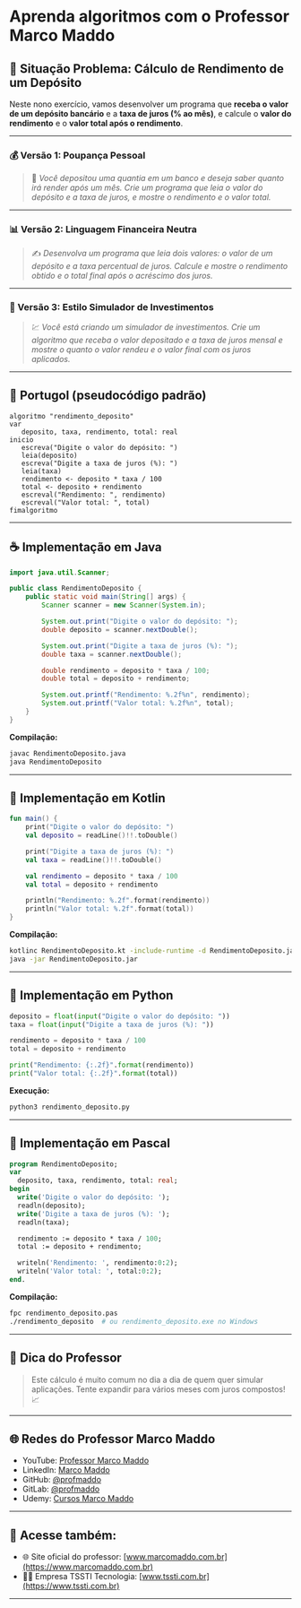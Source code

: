# Aprenda algoritmos com o Professor Marco Maddo

## 🧠 Situação Problema: Cálculo de Rendimento de um Depósito

Neste nono exercício, vamos desenvolver um programa que **receba o valor de um depósito bancário** e a **taxa de juros (% ao mês)**, e calcule o **valor do rendimento** e o **valor total após o rendimento**.

---

### 💰 Versão 1: Poupança Pessoal
> 🏦 *Você depositou uma quantia em um banco e deseja saber quanto irá render após um mês. Crie um programa que leia o valor do depósito e a taxa de juros, e mostre o rendimento e o valor total.*

---

### 📊 Versão 2: Linguagem Financeira Neutra
> ✍️ *Desenvolva um programa que leia dois valores: o valor de um depósito e a taxa percentual de juros. Calcule e mostre o rendimento obtido e o total final após o acréscimo dos juros.*

---

### 🚀 Versão 3: Estilo Simulador de Investimentos
> 💹 *Você está criando um simulador de investimentos. Crie um algoritmo que receba o valor depositado e a taxa de juros mensal e mostre o quanto o valor rendeu e o valor final com os juros aplicados.*

---

## 💬 Portugol (pseudocódigo padrão)

```portugol
algoritmo "rendimento_deposito"
var
   deposito, taxa, rendimento, total: real
inicio
   escreva("Digite o valor do depósito: ")
   leia(deposito)
   escreva("Digite a taxa de juros (%): ")
   leia(taxa)
   rendimento <- deposito * taxa / 100
   total <- deposito + rendimento
   escreval("Rendimento: ", rendimento)
   escreval("Valor total: ", total)
fimalgoritmo
```

---

## ☕ Implementação em Java

```java
import java.util.Scanner;

public class RendimentoDeposito {
    public static void main(String[] args) {
        Scanner scanner = new Scanner(System.in);

        System.out.print("Digite o valor do depósito: ");
        double deposito = scanner.nextDouble();

        System.out.print("Digite a taxa de juros (%): ");
        double taxa = scanner.nextDouble();

        double rendimento = deposito * taxa / 100;
        double total = deposito + rendimento;

        System.out.printf("Rendimento: %.2f%n", rendimento);
        System.out.printf("Valor total: %.2f%n", total);
    }
}
```

**Compilação:**
```bash
javac RendimentoDeposito.java
java RendimentoDeposito
```

---

## 💙 Implementação em Kotlin

```kotlin
fun main() {
    print("Digite o valor do depósito: ")
    val deposito = readLine()!!.toDouble()

    print("Digite a taxa de juros (%): ")
    val taxa = readLine()!!.toDouble()

    val rendimento = deposito * taxa / 100
    val total = deposito + rendimento

    println("Rendimento: %.2f".format(rendimento))
    println("Valor total: %.2f".format(total))
}
```

**Compilação:**
```bash
kotlinc RendimentoDeposito.kt -include-runtime -d RendimentoDeposito.jar
java -jar RendimentoDeposito.jar
```

---

## 🐍 Implementação em Python

```python
deposito = float(input("Digite o valor do depósito: "))
taxa = float(input("Digite a taxa de juros (%): "))

rendimento = deposito * taxa / 100
total = deposito + rendimento

print("Rendimento: {:.2f}".format(rendimento))
print("Valor total: {:.2f}".format(total))
```

**Execução:**
```bash
python3 rendimento_deposito.py
```

---

## 🧙 Implementação em Pascal

```pascal
program RendimentoDeposito;
var
  deposito, taxa, rendimento, total: real;
begin
  write('Digite o valor do depósito: ');
  readln(deposito);
  write('Digite a taxa de juros (%): ');
  readln(taxa);

  rendimento := deposito * taxa / 100;
  total := deposito + rendimento;

  writeln('Rendimento: ', rendimento:0:2);
  writeln('Valor total: ', total:0:2);
end.
```

**Compilação:**
```bash
fpc rendimento_deposito.pas
./rendimento_deposito  # ou rendimento_deposito.exe no Windows
```

---

## 🧠 Dica do Professor
> Este cálculo é muito comum no dia a dia de quem quer simular aplicações. Tente expandir para vários meses com juros compostos! 📈

---

## 🌐 Redes do Professor Marco Maddo

- YouTube: [Professor Marco Maddo](https://www.youtube.com/@ProfessorMarcoMaddo)
- LinkedIn: [Marco Maddo](https://www.linkedin.com/in/marcomaddo/)
- GitHub: [@profmaddo](https://github.com/profmaddo)
- GitLab: [@profmaddo](https://gitlab.com/profmaddo)
- Udemy: [Cursos Marco Maddo](https://www.udemy.com/user/marcomaddo/)

---

## 🚀 Acesse também:

- 🌐 Site oficial do professor: [www.marcomaddo.com.br](https://www.marcomaddo.com.br)
- 🧑‍💼 Empresa TSSTI Tecnologia: [www.tssti.com.br](https://www.tssti.com.br)

---
